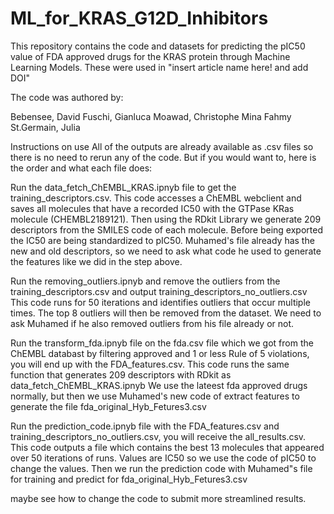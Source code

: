 # ML_for_KRAS_G12D_Inhibitors
This repository contains the code and datasets for predicting the pIC50 value of FDA approved drugs for the KRAS protein through Machine Learning Models. These were used in "insert article name here! and add DOI"

The code was authored by:

Bebensee, David
Fuschi, Gianluca
Moawad, Christophe Mina Fahmy
St.Germain, Julia

Instructions on use
All of the outputs are already available as .csv files so there is no need to rerun any of the code. But if you would want to, here is the order and what each file does:

Run the data_fetch_ChEMBL_KRAS.ipnyb file to get the training_descriptors.csv. This code accesses a ChEMBL webclient and saves all molecules that have a recorded IC50 with the GTPase KRas molecule (CHEMBL2189121). Then using the RDkit Library we generate 209 descriptors from the SMILES code of each molecule. Before being exported the IC50 are being standardized to pIC50. Muhamed's file already has the new and old descriptors, so we need to ask what code he used to generate the features like we did in the step above.

Run the removing_outliers.ipnyb and remove the outliers from the training_descriptors.csv and output training_descriptors_no_outliers.csv This code runs for 50 iterations and identifies outliers that occur multiple times. The top 8 outliers will then be removed from the dataset. We need to ask Muhamed if he also removed outliers from his file already or not.

Run the transform_fda.ipnyb file on the fda.csv file which we got from the ChEMBL databast by filtering approved and 1 or less Rule of 5 violations, you will end up with the FDA_features.csv. This code runs the same function that generates 209 descriptors with RDkit as data_fetch_ChEMBL_KRAS.ipnyb We use the lateest fda approved drugs normally, but then we use Muhamed's new code of extract features to generate the file fda_original_Hyb_Fetures3.csv

Run the prediction_code.ipnyb file with the FDA_features.csv and training_descriptors_no_outliers.csv, you will receive the all_results.csv. This code outputs a file which contains the best 13 molecules that appeared over 50 iterations of runs. Values are IC50 so we use the code of pIC50 to change the values. Then we run the prediction code with Muhamed"s file for training and predict for fda_original_Hyb_Fetures3.csv

maybe see how to change the code to submit more streamlined results.

